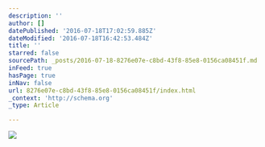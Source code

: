 ```yaml
---
description: ''
author: []
datePublished: '2016-07-18T17:02:59.885Z'
dateModified: '2016-07-18T16:42:53.484Z'
title: ''
starred: false
sourcePath: _posts/2016-07-18-8276e07e-c8bd-43f8-85e8-0156ca08451f.md
inFeed: true
hasPage: true
inNav: false
url: 8276e07e-c8bd-43f8-85e8-0156ca08451f/index.html
_context: 'http://schema.org'
_type: Article

---
```

![](https://the-grid-user-content.s3-us-west-2.amazonaws.com/bc48afa3-02b4-45e1-a8ff-22442590862a.jpg)